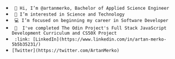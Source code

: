 - ` 👋 Hi, I’m @artanmerko, Bachelor of Applied Science Engineer`
- ` 👀 I’m interested in Science and Technology`
- ` 💻 I’m focused on beginning my career in Software Developer`
- ` 🌱  I've completed The Odin Project's Full Stack JavaScript Development Curriculum and CS50X Project`
- ` :link: [LinkedIn](https://www.linkedin.com/in/artan-merko-5b5b35231/)`
- `[Twitter](https://twitter.com/ArtanMerko)`



<!-- -
artanmerko/artanmerko is a ✨ special ✨ repository because its `README.md` (this file) appears on your GitHub profile.
You can click the Preview link to take a look at your changes.
- ![image title](https://rushter.com/counter.svg)

![image title](https://rushter.com/counter.svg)
![github](https://img.shields.io/badge/GitHub-000000?style=for-the-badge&logo=G!itHub&logoColor=white)


--->
